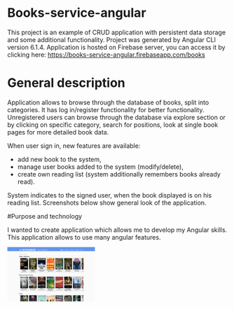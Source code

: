 # Books-service-angular

This project is an example of CRUD application with persistent data storage and some additional 
functionality. Project was generated by Angular CLI version 6.1.4. Application is hosted on Firebase server, you can access it
by clicking here: https://books-service-angular.firebaseapp.com/books

# General description

Application allows to browse through the database of books, split into categories. It has log in/register
functionality for better functionality. Unregistered users can browse through the database via explore
section or by clicking on specific category, search for positions, look at single book pages for more 
detailed book data.

When user sign in, new features are available:
 -  add new book to the system,
 -  manage user books added to the system (modify/delete),
 -  create own reading list (system additionally remembers books already read).
 
 System indicates to the signed user, when the book displayed is on his reading list. Screenshots below
 show general look of the application. 
 
 

#Purpose and technology

I wanted to create application which allows me to develop my Angular skills. This application allows to use
many angular features. 


<img width="200" alt="portfolio_view" src="/git_images/1.PNG">
